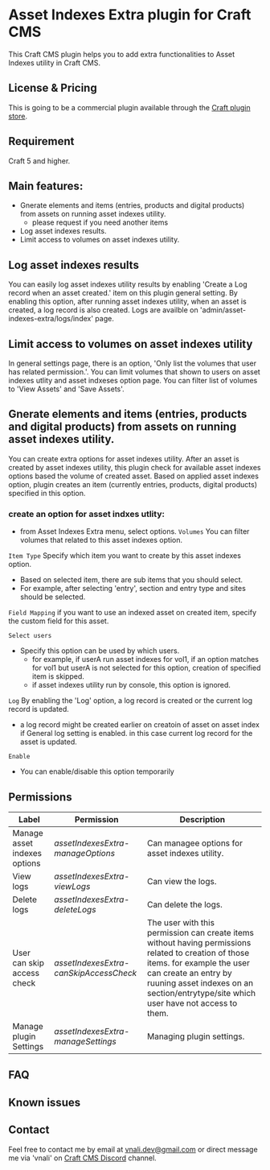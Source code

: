 # Asset Indexes Extra plugin for Craft CMS
This Craft CMS plugin helps you to add extra functionalities to Asset Indexes utility in Craft CMS.

## License & Pricing
This is going to be a commercial plugin available through the [Craft plugin store](https://plugins.craftcms.com/developer/vnali).

## Requirement
Craft 5 and higher.

## Main features:
- Gnerate elements and items (entries, products and digital products) from assets on running asset indexes utility.
  - please request if you need another items
- Log asset indexes results.
- Limit access to volumes on asset indexes utility.

## Log asset indexes results
You can easily log asset indexes utility results by enabling 'Create a Log record when an asset created.' item on this plugin general setting.
By enabling this option, after running asset indexes utility, when an asset is created, a log record is also created.
Logs are availble on 'admin/asset-indexes-extra/logs/index' page.

## Limit access to volumes on asset indexes utility
In general settings page, there is an option, 'Only list the volumes that user has related permission.'. You can limit volumes that shown to users on asset indexes utlity
and asset indxeses option page. You can filter list of volumes to 'View Assets' and 'Save Assets'.

## Gnerate elements and items (entries, products and digital products) from assets on running asset indexes utility.
You can create extra options for asset indexes utility. 
After an asset is created by asset indexes utility, this plugin check for available asset indexes options based the volume of created asset.
Based on applied asset indexes option, plugin creates an item (currently entries, products, digital products) specified in this option.

### create an option for asset indxes utlity:
- from Asset Indexes Extra menu, select options.
`Volumes`
You can filter volumes that related to this asset indexes option.

`Item Type`
Specify which item you want to create by this asset indexes option.
 - Based on selected item, there are sub items that you should select.
- For example, after selecting 'entry',  section and entry type and sites should be selected.

`Field Mapping`
if you want to use an indexed asset on created item, specify the custom field for this asset.

`Select users`
- Specify this option can be used by which users.
  - for example, if userA run asset indexes for vol1, if an option matches for vol1 but userA is not selected for this option, creation of specified item is skipped.
  - if asset indexes utility run by console, this option is ignored.

`Log`
By enabling the 'Log' option, a log record is created or the current log record is updated. 
- a log record might be created earlier on creatoin of asset on asset index if General log setting is enabled. in this case current log record for the asset 
is updated.

`Enable`
- You can enable/disable this option temporarily

## Permissions

Label | Permission | Description
--- | --- | ---
Manage asset indexes options | *assetIndexesExtra-manageOptions* | Can managee options for asset indexes utility.
View logs | *assetIndexesExtra-viewLogs* | Can view the logs.
Delete logs | *assetIndexesExtra-deleteLogs* | Can delete the logs.
User can skip access check | *assetIndexesExtra-canSkipAccessCheck* | The user with this permission can create items without having permissions related to creation of those items. for example the user can create an entry by ruuning asset indexes on an section/entrytype/site which user have not access to them.
Manage plugin Settings | *assetIndexesExtra-manageSettings* | Managing plugin settings.

## FAQ

## Known issues

## Contact
Feel free to contact me by email at vnali.dev@gmail.com or direct message me via 'vnali' on [Craft CMS Discord](https://craftcms.com/discord) channel.
